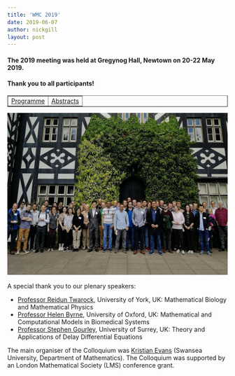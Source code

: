 ```yaml
---
title: 'WMC 2019'
date: 2019-06-07
author: nickgill
layout: post
---
```



#### The 2019 meeting was held at Gregynog Hall, Newtown on 20-22 May 2019. 

#### Thank you to all participants!


<p>
<table width="100%" border="1">
  <tr>
    <td align="center"><a href = "/media/Gregynog2019Timetable.pdf">Programme</a> </td><td align="center"> <a href = "/media/Gregynog2019Abstracts.pdf">Abstracts</a> </td></tr></table>
</p>


<img style="float: center;" src="/media/Gregynog2019.jpg" width="750pt" alt="WIMCS2019" />

A special thank you to our plenary speakers:
- [Professor Reidun Twarock](https://www.york.ac.uk/maths/staff/reidun-twarock/), University of York, UK: Mathematical Biology and Mathematical Physics
- [Professor Helen Byrne](https://www.maths.ox.ac.uk/people/helen.byrne), University of Oxford, UK: Mathematical and Computational Models in Biomedical Systems
- [Professor Stephen Gourley](https://www.surrey.ac.uk/people/stephen-gourley), University of Surrey, UK: Theory and Applications of Delay Differential Equations

The main organiser of the Colloquium was [Kristian Evans](https://www.swansea.ac.uk/staff/science/maths/k.evans/) (Swansea University, Department of Mathematics). The Colloquium was supported by an London Mathematical Society (LMS) conference grant.
